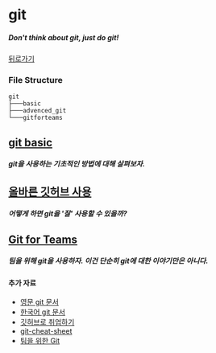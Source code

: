 # git

##### Don't think about git, just do git!

[뒤로가기](/README.md)

### File Structure

```
git
├───basic
├───advenced_git
└───gitforteams
```

## [git basic](/git/basic/README.md)
  
##### git을 사용하는 기초적인 방법에 대해 살펴보자.  

## [올바른 깃허브 사용](/git/advenced_git/README.md)

##### 어떻게 하면 git을 '잘' 사용할 수 있을까?  

## [Git for Teams](/git/gitforteams/README.md)

##### 팀을 위해 git을 사용하자. 이건 단순히 git에 대한 이야기만은 아니다.  
  

#### 추가 자료

* [영문 git 문서][git-documentation]
* [한국어 git 문서][kor-git-doc]
* [깃허브로 취업하기][git-get-career]
* [git-cheat-sheet][git-cheat-sheet]
* [팀을 위한 Git][git-for-teams]

[git-documentation]: https://git-scm.com/doc/
[kor-git-doc]: https://git-scm.com/book/ko/
[git-get-career]: https://sujinlee.me/professional-github/
[git-cheat-sheet]: https://github.com/tiimgreen/github-cheat-sheet/blob/master/README.ko.md
[git-for-teams]: http://www.hanbit.co.kr/store/books/look.php?p_code=B9451664636
